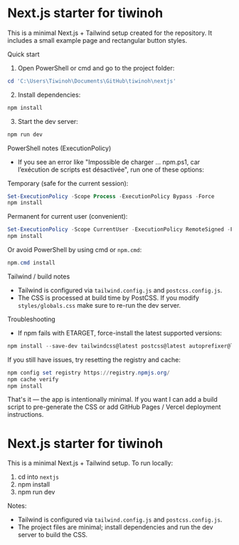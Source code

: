 # Next.js starter for tiwinoh

This is a minimal Next.js + Tailwind setup created for the repository. It includes a small example page and rectangular button styles.

Quick start
1. Open PowerShell or cmd and go to the project folder:

```powershell
cd 'C:\Users\Tiwinoh\Documents\GitHub\tiwinoh\nextjs'
```

2. Install dependencies:

```powershell
npm install
```

3. Start the dev server:

```powershell
npm run dev
```

PowerShell notes (ExecutionPolicy)
- If you see an error like "Impossible de charger ... npm.ps1, car l’exécution de scripts est désactivée", run one of these options:

Temporary (safe for the current session):

```powershell
Set-ExecutionPolicy -Scope Process -ExecutionPolicy Bypass -Force
npm install
```

Permanent for current user (convenient):

```powershell
Set-ExecutionPolicy -Scope CurrentUser -ExecutionPolicy RemoteSigned -Force
npm install
```

Or avoid PowerShell by using cmd or `npm.cmd`:

```powershell
npm.cmd install
```

Tailwind / build notes
- Tailwind is configured via `tailwind.config.js` and `postcss.config.js`.
- The CSS is processed at build time by PostCSS. If you modify `styles/globals.css` make sure to re-run the dev server.

Troubleshooting
- If npm fails with ETARGET, force-install the latest supported versions:

```powershell
npm install --save-dev tailwindcss@latest postcss@latest autoprefixer@latest
```

If you still have issues, try resetting the registry and cache:

```powershell
npm config set registry https://registry.npmjs.org/
npm cache verify
npm install
```

That's it — the app is intentionally minimal. If you want I can add a build script to pre-generate the CSS or add GitHub Pages / Vercel deployment instructions.
# Next.js starter for tiwinoh

This is a minimal Next.js + Tailwind setup. To run locally:

1. cd into `nextjs`
2. npm install
3. npm run dev

Notes:
- Tailwind is configured via `tailwind.config.js` and `postcss.config.js`.
- The project files are minimal; install dependencies and run the dev server to build the CSS.
